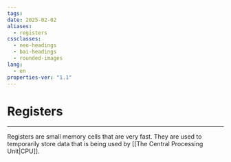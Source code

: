 ```yaml
---
tags: 
date: 2025-02-02
aliases:
  - registers
cssclasses:
  - neo-headings
  - bai-headings
  - rounded-images
lang:
  - en
properties-ver: "1.1"
---
```

# Registers

***
Registers are small memory cells that are very fast. They are used to temporarily store data that is being used by [[The Central Processing Unit|CPU]].
